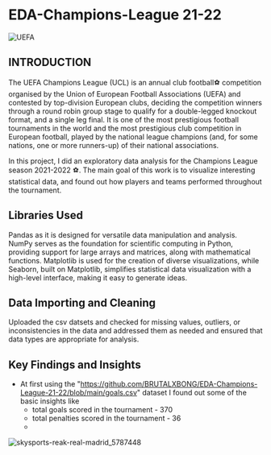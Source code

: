 # EDA-Champions-League 21-22
![UEFA](https://github.com/BRUTALXBONG/EDA-Champions-League-21-22/assets/125906962/8adb48dd-8a90-41cd-889c-0ba915ab6bd3)
## INTRODUCTION
The UEFA Champions League (UCL) is an annual club football⚽️ competition organised by the Union of European Football Associations (UEFA) and contested by top-division European clubs, deciding the competition winners through a round robin group stage to qualify for a double-legged knockout format, and a single leg final. It is one of the most prestigious football tournaments in the world and the most prestigious club competition in European football, played by the national league champions (and, for some nations, one or more runners-up) of their national associations.

In this project, I did an exploratory data analysis for the Champions League season 2021-2022 ⚽️. The main goal of this work is to visualize interesting statistical data, and found out how players and teams performed throughout the tournament.

## Libraries Used
Pandas as it is designed for versatile data manipulation and analysis.
NumPy serves as the foundation for scientific computing in Python, providing support for large arrays and matrices, along with mathematical functions. 
Matplotlib is used for the creation of diverse visualizations, while Seaborn, built on Matplotlib, simplifies statistical data visualization with a high-level interface, making it easy to generate ideas.
## Data Importing and Cleaning
Uploaded the csv datsets and checked for missing values, outliers, or inconsistencies in the data and addressed them as needed and ensured that data types are appropriate for analysis.
## Key Findings and Insights
* At first using the "https://github.com/BRUTALXBONG/EDA-Champions-League-21-22/blob/main/goals.csv" dataset I found out some of the  basic insights like
    - total goals scored in the tournament - 370
    - total penalties scored in the tournament - 36
    - 





![skysports-reak-real-madrid_5787448](https://github.com/BRUTALXBONG/EDA-Champions-League-21-22/assets/125906962/ce393b67-5628-4b62-8064-b6b4cdc556c1)
